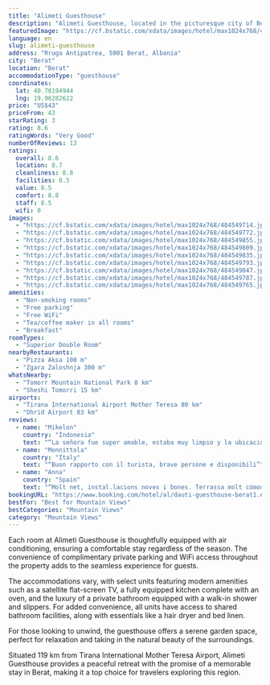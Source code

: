 ```yaml
---
title: "Alimeti Guesthouse"
description: "Alimeti Guesthouse, located in the picturesque city of Berat, presents a charming option for travelers seeking both comfort and convenience."
featuredImage: "https://cf.bstatic.com/xdata/images/hotel/max1024x768/484549714.jpg?k=e71f9f466e692397ec6ce3e6f6f38629158f321fac1413f59dc6fcb625d1e64b&o=&hp=1"
language: en
slug: alimeti-guesthouse
address: "Rruga Antipatrea, 5001 Berat, Albania"
city: "Berat"
location: "Berat"
accommodationType: "guesthouse"
coordinates:
  lat: 40.70194944
  lng: 19.96282622
price: "US$43"
priceFrom: 43
starRating: 3
rating: 8.6
ratingWords: "Very Good"
numberOfReviews: 13
ratings:
  overall: 8.6
  location: 8.7
  cleanliness: 8.8
  facilities: 8.5
  value: 8.5
  comfort: 8.8
  staff: 8.5
  wifi: 0
images:
  - "https://cf.bstatic.com/xdata/images/hotel/max1024x768/484549714.jpg?k=e71f9f466e692397ec6ce3e6f6f38629158f321fac1413f59dc6fcb625d1e64b&o=&hp=1"
  - "https://cf.bstatic.com/xdata/images/hotel/max1024x768/484549772.jpg?k=8057fc8e40fa697fb525ee8bf889030472b8f7740b0643081e421fb41c0ee58e&o=&hp=1"
  - "https://cf.bstatic.com/xdata/images/hotel/max1024x768/484549855.jpg?k=7529a6491169c4ebf4dffe43714fd9d8b772b30c345fc5d64a9fb41ba942cec9&o=&hp=1"
  - "https://cf.bstatic.com/xdata/images/hotel/max1024x768/484549809.jpg?k=fdd86c9479a60b9da8a82de68afa1ee3798c11fa5da2063c926fca564d36ed6e&o=&hp=1"
  - "https://cf.bstatic.com/xdata/images/hotel/max1024x768/484549835.jpg?k=3753ed00fcc61e347cda3e275775a8d4afc324153a5e59bf1a936da57f82dbaa&o=&hp=1"
  - "https://cf.bstatic.com/xdata/images/hotel/max1024x768/484549793.jpg?k=6d7395d204349be205cd36091b74378034d9bdbf13741d44a47e75829ed210a5&o=&hp=1"
  - "https://cf.bstatic.com/xdata/images/hotel/max1024x768/484549847.jpg?k=2e2b4dbdae17c07d2b280f971f4f55d16472060a9cfa399c7bf4277082bad22a&o=&hp=1"
  - "https://cf.bstatic.com/xdata/images/hotel/max1024x768/484549787.jpg?k=d4d5e3c7ddb0460e12f39cc37b243f374b12277c7602175b83cdcd8cb58b6374&o=&hp=1"
  - "https://cf.bstatic.com/xdata/images/hotel/max1024x768/484549765.jpg?k=ee14517d6ca6015e435ce4feee1f8c40b9d13e23fbb228ba508d0916a96adb79&o=&hp=1"
amenities:
  - "Non-smoking rooms"
  - "Free parking"
  - "Free WiFi"
  - "Tea/coffee maker in all rooms"
  - "Breakfast"
roomTypes:
  - "Superior Double Room"
nearbyRestaurants:
  - "Pizza Aksa 100 m"
  - "Zgara Zaloshnja 300 m"
whatsNearby:
  - "Tomorr Mountain National Park 8 km"
  - "Sheshi Tomorri 15 km"
airports:
  - "Tirana International Airport Mother Teresa 80 km"
  - "Ohrid Airport 83 km"
reviews:
  - name: "Mikelon"
    country: "Indonesia"
    text: "“La señora fue super amable, estaba muy limpio y la ubicación lerfecta”"
  - name: "Monnittola"
    country: "Italy"
    text: "“Buon rapporto con il turista, brave persone e disponibili”"
  - name: "Anna"
    country: "Spain"
    text: "“Molt net, instal.lacions noves i bones. Terrassa molt cómoda”"
bookingURL: "https://www.booking.com/hotel/al/dauti-guesthouse-berat1.en-gb.html?aid=8035640"
bestFor: "Best for Mountain Views"
bestCategories: "Mountain Views"
category: "Mountain Views"
---
```


Each room at Alimeti Guesthouse is thoughtfully equipped with air conditioning, ensuring a comfortable stay regardless of the season. The convenience of complimentary private parking and WiFi access throughout the property adds to the seamless experience for guests. 

The accommodations vary, with select units featuring modern amenities such as a satellite flat-screen TV, a fully equipped kitchen complete with an oven, and the luxury of a private bathroom equipped with a walk-in shower and slippers. For added convenience, all units have access to shared bathroom facilities, along with essentials like a hair dryer and bed linen.

For those looking to unwind, the guesthouse offers a serene garden space, perfect for relaxation and taking in the natural beauty of the surroundings.

Situated 119 km from Tirana International Mother Teresa Airport, Alimeti Guesthouse provides a peaceful retreat with the promise of a memorable stay in Berat, making it a top choice for travelers exploring this region.